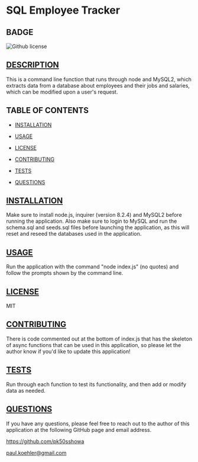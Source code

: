 # SQL Employee Tracker

## BADGE
 ![Github license](https://img.shields.io/badge/license-MIT-blue.svg)

## [DESCRIPTION](#description)
This is a command line function that runs through node and MySQL2, which extracts data from a database about employees and their jobs and salaries, which can be modified upon a user's request.

## TABLE OF CONTENTS

* [INSTALLATION](#installation)

* [USAGE](#usage)

* [LICENSE](#license)

* [CONTRIBUTING](#contributing)

* [TESTS](#tests)

* [QUESTIONS](#questions)

## [INSTALLATION](#installation)
Make sure to install node.js, inquirer (version 8.2.4) and MySQL2 before running the application. Also make sure to login to MySQL and run the schema.sql and seeds.sql files before launching the application, as this will reset and reseed the databases used in the application.

## [USAGE](#usage)
Run the application with the command "node index.js" (no quotes) and follow the prompts shown by the command line.

## [LICENSE](#license)
MIT

## [CONTRIBUTING](#contributing)
There is code commented out at the bottom of index.js that has the skeleton of async functions that can be used in this application, so please let the author know if you'd like to update this application!

## [TESTS](#tests)
Run through each function to test its functionality, and then add or modify data as needed.

## [QUESTIONS](#questions)
If you have any questions, please feel free to reach out to the author of this application at the following GitHub page and email address.

https://github.com/pk50sshowa

[paul.koehler@gmail.com](paul.koehler@gmail.com)
